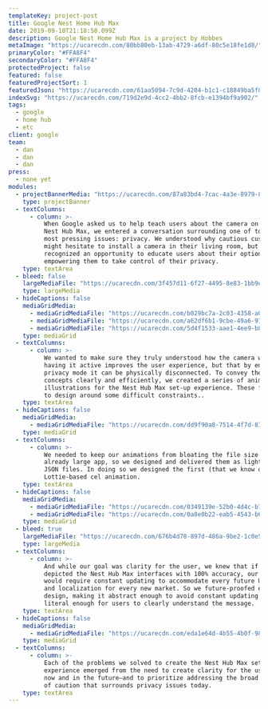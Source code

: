 ```yaml
---
templateKey: project-post
title: Google Nest Home Hub Max
date: 2019-09-18T21:18:50.099Z
description: Google Nest Home Hub Max is a project by Hobbes
metaImage: "https://ucarecdn.com/80bb80eb-13ab-4729-a6df-80c5e18fe1d8/"
primaryColor: "#FFA8F4"
secondaryColor: "#FFA8F4"
protectedProject: false
featured: false
featuredProjectSort: 1
featuredJson: "https://ucarecdn.com/61aa5094-7c9d-4204-b1c1-c18849ba5f8a/"
indexSvg: "https://ucarecdn.com/719d2e9d-4cc2-4bb2-8fcb-e1394bf9a902/"
tags:
  - google
  - home hub
  - etc
client: google
team:
  - dan
  - dan
  - dan
press:
  - none yet
modules:
  - projectBannerMedia: "https://ucarecdn.com/87a83bd4-7cac-4a3e-8979-89c38a6cfd68/"
    type: projectBanner
  - textColumns:
      - column: >-
          When Google asked us to help teach users about the camera on their
          Nest Hub Max, we entered a conversation surrounding one of today’s
          most pressing issues: privacy. We understood why cautious customers
          might hesitate to install a camera in their living room, but also
          recognized an opportunity to educate users about their options,
          empowering them to take control of their privacy.
    type: textArea
  - bleed: false
    largeMediaFile: "https://ucarecdn.com/3f457d11-6f27-4495-8e83-1bb9e42863dd/"
    type: largeMedia
  - hideCaptions: false
    mediaGridMedia:
      - mediaGridMediaFile: "https://ucarecdn.com/b029bc7a-2c03-4358-a01e-49a97fd4921a/"
      - mediaGridMediaFile: "https://ucarecdn.com/a62df6b1-9cbe-49a6-9781-d8c1863845c5/"
      - mediaGridMediaFile: "https://ucarecdn.com/5d4f1533-aae1-4ee9-b86f-a3e04a37df6f/"
    type: mediaGrid
  - textColumns:
      - column: >-
          We wanted to make sure they truly understood how the camera works—that
          having it active improves the user experience, but that by enabling
          privacy mode it can be physically disconnected. To convey these
          concepts clearly and efficiently, we created a series of animated
          illustrations for the Nest Hub Max set-up experience. These forced us
          to design around some difficult constraints..
    type: textArea
  - hideCaptions: false
    mediaGridMedia:
      - mediaGridMediaFile: "https://ucarecdn.com/dd9f90a8-7514-4f7d-8129-d20563725f5c/"
    type: mediaGrid
  - textColumns:
      - column: >-
          We needed to keep our animations from bloating the file size of an
          already large app, so we designed and delivered them as lightweight
          JSON files. In doing so we designed the first (that we know of)
          Lottie-based cel animation.
    type: textArea
  - hideCaptions: false
    mediaGridMedia:
      - mediaGridMediaFile: "https://ucarecdn.com/0349139e-52b0-4d4c-b7ef-28d8f5e96961/"
      - mediaGridMediaFile: "https://ucarecdn.com/0a8e0b22-eab5-4543-b60a-598968cc334a/"
    type: mediaGrid
  - bleed: true
    largeMediaFile: "https://ucarecdn.com/676b4d78-897d-486a-9be2-1c0e50a68dd4/"
    type: largeMedia
  - textColumns:
      - column: >-
          And while our goal was clarity for the user, we knew that if we
          depicted the Nest Hub Max interfaces with 100% accuracy, our designs
          would require constant updating to accommodate every future UI change
          and localization for every new market. So we future-proofed each
          design, making it abstract enough to avoid constant updating but
          literal enough for users to clearly understand the message.
    type: textArea
  - hideCaptions: false
    mediaGridMedia:
      - mediaGridMediaFile: "https://ucarecdn.com/eda1e64d-4b55-4b0f-98d6-b52aa19360a4/"
    type: mediaGrid
  - textColumns:
      - column: >-
          Each of the problems we solved to create the Nest Hub Max setup
          experience emerged from the need to create clarity for the user—both
          now and in the future—and to prioritize addressing the broad feeling
          of caution that surrounds privacy issues today.
    type: textArea
---
```

